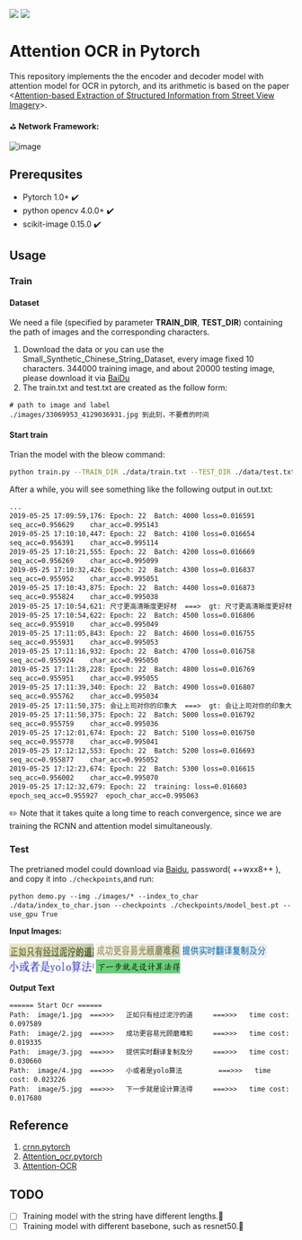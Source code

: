 ![](https://img.shields.io/badge/Attention-Ocr-orange.svg) ![](https://img.shields.io/badge/pytorch-v1.0.0-brightgreen.svg)
# Attention OCR in Pytorch
This repository implements the the encoder and decoder model with attention model for OCR in pytorch, and its arithmetic is based on the paper <[Attention-based Extraction of Structured Information from Street View Imagery](https://arxiv.org/pdf/1704.03549.pdf)>.

⛳️ **Network Framework:**

![image](https://i.loli.net/2019/05/27/5ceb5ff52317f45318.jpg)

## Prerequsites
- Pytorch 1.0+  ✔️
- python opencv 4.0.0+  ✔️
- scikit-image 0.15.0    ✔️

## Usage

### Train

#### Dataset
We need a file (specified by parameter **TRAIN_DIR**, **TEST_DIR**) containing the path of images and the corresponding characters.
1. Download the data or you can use the Small_Synthetic_Chinese_String_Dataset, every image fixed 10 characters. 344000 training image, and about 20000 testing image, please download it via [BaiDu](https://pan.baidu.com/s/1hIurFJ73XbzL-QG4V-oe0w#list/path=%2F)
2. The train.txt and test.txt are created as the follow form:
```
# path to image and label
./images/33069953_4129036931.jpg 到此刻，不要煮的时间
```

#### Start train

Trian the model with the bleow command:
```bash
python train.py --TRAIN_DIR ./data/train.txt --TEST_DIR ./data/test.txt --batch_size 64 --input_h 32 --input_w 100 --lr 0.001 --use_gpu True
```
After a while, you will see something like the following output in out.txt:
```
...
2019-05-25 17:09:59,176: Epoch: 22	Batch: 4000	loss=0.016591	seq_acc=0.956629	char_acc=0.995143
2019-05-25 17:10:10,447: Epoch: 22	Batch: 4100	loss=0.016654	seq_acc=0.956391	char_acc=0.995114
2019-05-25 17:10:21,555: Epoch: 22	Batch: 4200	loss=0.016669	seq_acc=0.956269	char_acc=0.995099
2019-05-25 17:10:32,426: Epoch: 22	Batch: 4300	loss=0.016837	seq_acc=0.955952	char_acc=0.995051
2019-05-25 17:10:43,875: Epoch: 22	Batch: 4400	loss=0.016873	seq_acc=0.955824	char_acc=0.995038
2019-05-25 17:10:54,621: 尺寸更高清晰度更好材  ===>  gt: 尺寸更高清晰度更好材
2019-05-25 17:10:54,622: Epoch: 22	Batch: 4500	loss=0.016806	seq_acc=0.955910	char_acc=0.995049
2019-05-25 17:11:05,843: Epoch: 22	Batch: 4600	loss=0.016755	seq_acc=0.955931	char_acc=0.995053
2019-05-25 17:11:16,932: Epoch: 22	Batch: 4700	loss=0.016758	seq_acc=0.955924	char_acc=0.995050
2019-05-25 17:11:28,228: Epoch: 22	Batch: 4800	loss=0.016769	seq_acc=0.955951	char_acc=0.995055
2019-05-25 17:11:39,340: Epoch: 22	Batch: 4900	loss=0.016807	seq_acc=0.955762	char_acc=0.995034
2019-05-25 17:11:50,375: 会让上司对你的印象大  ===>  gt: 会让上司对你的印象大
2019-05-25 17:11:50,375: Epoch: 22	Batch: 5000	loss=0.016792	seq_acc=0.955759	char_acc=0.995036
2019-05-25 17:12:01,674: Epoch: 22	Batch: 5100	loss=0.016750	seq_acc=0.955778	char_acc=0.995041
2019-05-25 17:12:12,553: Epoch: 22	Batch: 5200	loss=0.016693	seq_acc=0.955877	char_acc=0.995052
2019-05-25 17:12:23,674: Epoch: 22	Batch: 5300	loss=0.016615	seq_acc=0.956002	char_acc=0.995070
2019-05-25 17:12:32,679: Epoch: 22	training: loss=0.016603	epoch_seq_acc=0.955927	epoch_char_acc=0.995063
```
✏️ Note that it takes quite a long time to reach convergence, since we are training the RCNN and attention model simultaneously.

### Test

The pretrianed model could download via [Baidu](https://pan.baidu.com/s/1QOnMnZV-d66AaxELz1EMCw), password( ++wxx8++ ), and copy it into `./checkpoints`,and run:
```
python demo.py --img ./images/* --index_to_char ./data/index_to_char.json --checkpoints ./checkpoints/model_best.pt --use_gpu True
```
**Input Images:**

<img src=./image/1.jpg width=150 height=25>

<img src=./image/2.jpg width=150 height=25>

<img src=./image/3.jpg width=150 height=25>

<img src=./image/4.jpg width=150 height=25>

<img src=./image/5.jpg width=150 height=25>

**Output Text**
```
====== Start Ocr ======
Path:  image/1.jpg 	===>>>	 正如只有经过泥泞的道 	===>>>	 time cost: 0.097589
Path:  image/2.jpg 	===>>>	 成功更容易光顾磨难和 	===>>>	 time cost: 0.019335
Path:  image/3.jpg 	===>>>	 提供实时翻译复制及分 	===>>>	 time cost: 0.030660
Path:  image/4.jpg 	===>>>	 小或者是yolo算法 	    ===>>>	 time cost: 0.023226
Path:  image/5.jpg 	===>>>	 下一步就是设计算法得 	===>>>	 time cost: 0.017680

```

## Reference
1. [crnn.pytorch](https://github.com/meijieru/crnn.pytorch)
1. [Attention_ocr.pytorch](https://github.com/chenjun2hao/Attention_ocr.pytorch)
1. [Attention-OCR](https://github.com/da03/Attention-OCR)

## TODO
- [ ] Training model with the string have different lengths.👊
- [ ] Training model with different basebone, such as resnet50.👊
